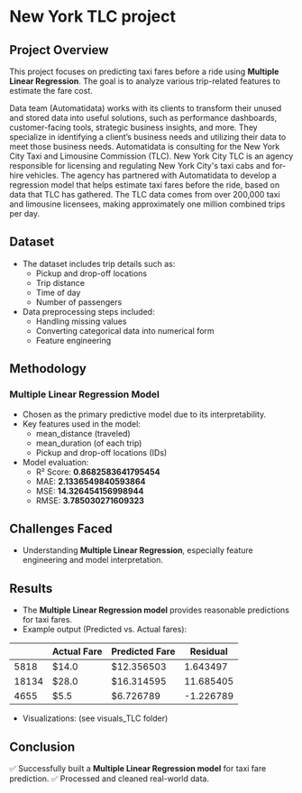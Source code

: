 # New York TLC project

## Project Overview
This project focuses on predicting taxi fares before a ride using **Multiple Linear Regression**. The goal is to analyze various trip-related features to estimate the fare cost. 

Data team (Automatidata) works with its clients to transform their unused and stored data into useful solutions, such as performance dashboards, customer-facing tools, strategic business insights, and more. They specialize in identifying a client’s business needs and utilizing their data to meet those business needs. 
Automatidata is consulting for the New York City Taxi and Limousine Commission (TLC). New York City TLC is an agency responsible for licensing and regulating New York City's taxi cabs and for-hire vehicles. The agency has partnered with Automatidata to develop a regression model that helps estimate taxi fares before the ride, based on data that TLC has gathered. 
The TLC data comes from over 200,000 taxi and limousine licensees, making approximately one million combined trips per day. 


## Dataset
- The dataset includes trip details such as:
  - Pickup and drop-off locations
  - Trip distance
  - Time of day
  - Number of passengers
- Data preprocessing steps included:
  - Handling missing values
  - Converting categorical data into numerical form
  - Feature engineering

## Methodology
### Multiple Linear Regression Model
- Chosen as the primary predictive model due to its interpretability.
- Key features used in the model:
  - mean_distance (traveled)
  - mean_duration (of each trip)
  - Pickup and drop-off locations (IDs)
- Model evaluation:
  - R² Score: **0.8682583641795454**
  - MAE: **2.1336549840593864**
  - MSE: **14.326454156998944**
  - RMSE: **3.785030271609323**

## Challenges Faced
- Understanding **Multiple Linear Regression**, especially feature engineering and model interpretation.

## Results
- The **Multiple Linear Regression model** provides reasonable predictions for taxi fares.
- Example output (Predicted vs. Actual fares):
  
|           | Actual Fare | Predicted Fare | Residual  |
|-----------|-------------|----------------|-----------|
| 5818      | $14.0       | $12.356503     | 1.643497  |
| 18134     | $28.0       | $16.314595     | 11.685405 |
| 4655      | $5.5        | $6.726789      | -1.226789 |
  
- Visualizations: (see visuals_TLC folder)

## Conclusion
✅ Successfully built a **Multiple Linear Regression model** for taxi fare prediction.
✅ Processed and cleaned real-world data.



